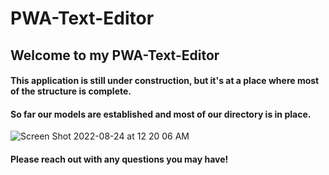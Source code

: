 # PWA-Text-Editor

## Welcome to my PWA-Text-Editor

#### This application is still under construction, but it's at a place where most of the structure is complete.

#### So far our models are established and most of our directory is in place.

![Screen Shot 2022-08-24 at 12 20 06 AM](https://user-images.githubusercontent.com/107282167/186328085-54bf3888-183a-40b1-a512-4017ba083a37.png)

#### Please reach out with any questions you may have!
